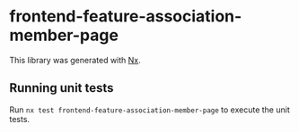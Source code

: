 # frontend-feature-association-member-page

This library was generated with [Nx](https://nx.dev).

## Running unit tests

Run `nx test frontend-feature-association-member-page` to execute the unit tests.
